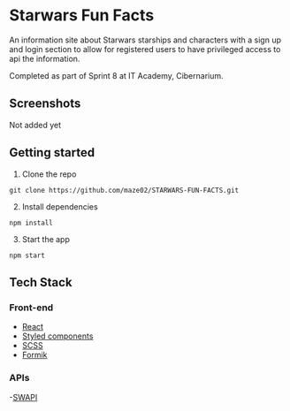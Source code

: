 # Starwars Fun Facts

An information site about Starwars starships and characters with a sign up and login section to allow for registered users to have privileged access to api the information.

Completed as part of Sprint 8 at IT Academy, Cibernarium. 

## Screenshots

Not added yet

## Getting started

1. Clone the repo

```
git clone https://github.com/maze02/STARWARS-FUN-FACTS.git
```

2. Install dependencies

```
npm install
```

3. Start the app

```
npm start
```

## Tech Stack

### Front-end

- [React](https://reactjs.org/)
- [Styled components](https://styled-components.com/)
- [SCSS](https://sass-lang.com/documentation/)
- [Formik](https://formik.org/docs/tutorial#installation)

### APIs

-[SWAPI](https://swapi.dev/)

